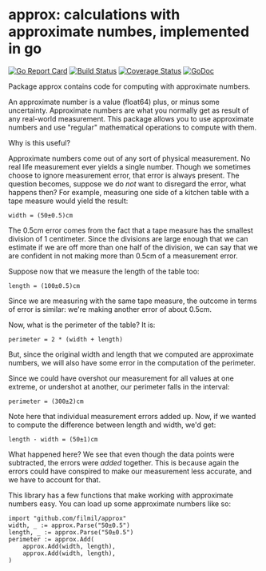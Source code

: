 # approx: calculations with approximate numbes, implemented in go

[![Go Report Card](https://goreportcard.com/badge/github.com/filmil/approx)](https://goreportcard.com/report/github.com/filmil/approx)
[![Build Status](https://travis-ci.com/filmil/approx.svg?branch=master)](https://travis-ci.com/filmil/approx)
[![Coverage Status](https://coveralls.io/repos/github/filmil/approx/badge.svg?branch=master)](https://coveralls.io/github/filmil/approx?branch=master)
[![GoDoc](https://godoc.org/github.com/filmil/approx?status.svg)](https://godoc.org/github.com/filmil/approx)

Package approx contains code for computing with approximate numbers.

An approximate number is a value (float64) plus, or minus some uncertainty.
Approximate numbers are what you normally get as result of any real-world
measurement.  This package allows you to use approximate numbers and use
"regular" mathematical operations to compute with them.

Why is this useful?

Approximate numbers come out of any sort of physical measurement.  No real
life measurement ever yields a single number.  Though we sometimes choose to
ignore measurement error, that error is always present.  The question
becomes, suppose we do *not* want to disregard the error, what happens then?
For example, measuring one side of a kitchen table with a tape measure would
yield the result:

    width = (50±0.5)cm

The 0.5cm error comes from the fact that a tape measure has the smallest
division of 1 centimeter.  Since the divisions are large enough that we can
estimate if we are off more than one half of the division, we can say that
we are confident in not making more than 0.5cm of a measurement error.

Suppose now that we measure the length of the table too:

    length = (100±0.5)cm

Since we are measuring with the same tape measure, the outcome in terms of
error is similar: we're making another error of about 0.5cm.

Now, what is the perimeter of the table?  It is:

    perimeter = 2 * (width + length)

But, since the original width and length that we computed are approximate
numbers, we will also have some error in the computation of the perimeter.

Since we could have overshot our measurement for all values at one extreme,
or undershot at another, our perimeter falls in the interval:

    perimeter = (300±2)cm

Note here that individual measurement errors added up.  Now, if we wanted to
compute the difference between length and width, we'd get:

    length - width = (50±1)cm

What happened here?  We see that even though the data points were
subtracted, the errors were *added* together.  This is because again the
errors could have conspired to make our measurement less accurate, and we
have to account for that.

This library has a few functions that make working with approximate numbers
easy.  You can load up some approximate numbers like so:

    import "github.com/filmil/approx"
    width, _ := approx.Parse("50±0.5")
    length, _ := approx.Parse("50±0.5")
    perimeter := approx.Add(
        approx.Add(width, length),
        approx.Add(width, length),
    )
